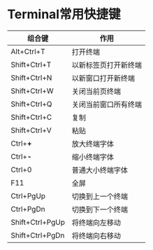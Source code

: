 # Terminal常用快捷键 #
| 组合键 | 作用 |
| --- | --- |
| Alt+Ctrl+T | 打开终端 |
| Shift+Ctrl+T | 以新标签页打开新终端 |
| Shift+Ctrl+N | 以新窗口打开新终端 |
| Shift+Ctrl+W | 关闭当前页终端 |
| Shift+Ctrl+Q | 关闭当前窗口所有终端 |
| Shift+Ctrl+C | 复制 |
| Shift+Ctrl+V | 粘贴 |
| Ctrl+__+__ | 放大终端字体 |
| Ctrl+__-__ | 缩小终端字体 |
| Ctrl+0 | 普通大小终端字体 |
| F11 | 全屏 |
| Ctrl+PgUp | 切换到上一个终端 |
| Ctrl+PgDn | 切换到下一个终端 |
| Shift+Ctrl+PgUp | 将终端向左移动 |
| Shift+Ctrl+PgDn | 将终端向右移动 |
